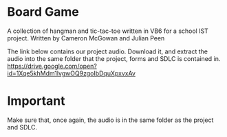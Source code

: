 # Board Game
A collection of hangman and tic-tac-toe written in VB6 for a school IST project. Written by Cameron McGowan and Julian Peen

The link below contains our project audio. Download it, and extract the audio into the same folder that the project, forms and SDLC is contained in.
https://drive.google.com/open?id=1Xqe5khMdm1lvgwOQ9zgoIbDquXpxvxAv

# Important
Make sure that, once again, the audio is in the same folder as the project and SDLC.
